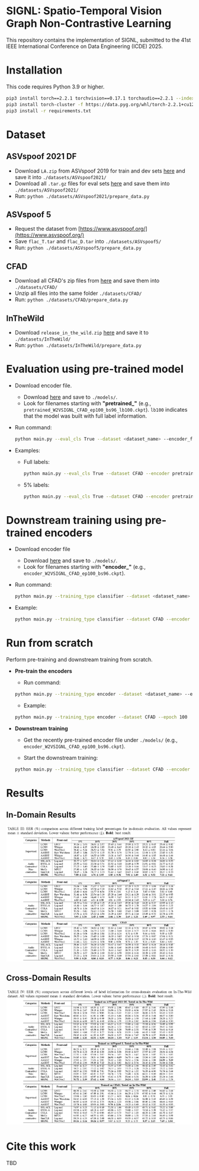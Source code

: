 # SIGNL: Spatio-Temporal Vision Graph Non-Contrastive Learning

This repository contains the implementation of SIGNL, submitted to the 41st IEEE International Conference on Data Engineering (ICDE) 2025.


# Installation

This code requires Python 3.9 or higher.

```bash
pip3 install torch==2.2.1 torchvision==0.17.1 torchaudio==2.2.1 --index-url https://download.pytorch.org/whl/cu121
pip3 install torch-cluster -f https://data.pyg.org/whl/torch-2.2.1+cu121.html
pip3 install -r requirements.txt
```

# Dataset

## ASVspoof 2021 DF
- Download `LA.zip` from ASVspoof 2019 for train and dev sets [here](https://datashare.ed.ac.uk/handle/10283/3336) and save it into `./datasets/ASVspoof2021/`
- Download all `.tar.gz` files for eval sets [here](https://zenodo.org/records/4835108) and save them into `./datasets/ASVspoof2021/`
- Run: `python ./datasets/ASVspoof2021/prepare_data.py`

## ASVspoof 5
- Request the dataset from [https://www.asvspoof.org/](https://www.asvspoof.org/)
- Save `flac_T.tar` and `flac_D.tar` into `./datasets/ASVspoof5/`
- Run: `python ./datasets/ASVspoof5/prepare_data.py`

## CFAD
- Download all CFAD's zip files from [here](https://zenodo.org/records/8122764) and save them into `./datasets/CFAD/`
- Unzip all files into the same folder `./datasets/CFAD/`
- Run: `python ./datasets/CFAD/prepare_data.py`

## InTheWild
- Download `release_in_the_wild.zip` [here](https://owncloud.fraunhofer.de/index.php/s/JZgXh0JEAF0elxa) and save it to `./datasets/InTheWild/`
- Run: `python ./datasets/InTheWild/prepare_data.py`

# Evaluation using pre-trained model

- Download encoder file.
   - Download [here](https://drive.google.com/drive/folders/16F1vfRSpuRWV4bj9xwHhtzXIPdRHpYbo?usp=drive_link) and save to `./models/`.  
   - Look for filenames starting with **"pretrained_"** (e.g., `pretrained_W2VSIGNL_CFAD_ep100_bs96_lb100.ckpt`). `lb100` indicates that the model was built with full label information.

- Run command:  
    ```bash
    python main.py --eval_cls True --dataset <dataset_name> --encoder_file <encoder_file>
    ```

- Examples:
   - Full labels:  
     ```bash
     python main.py --eval_cls True --dataset CFAD --encoder pretrained_SIGNL_CFAD_ep100_bs96_lb100.ckpt
     ```
   - 5% labels:  
     ```bash
     python main.py --eval_cls True --dataset CFAD --encoder pretrained_SIGNL_CFAD_ep100_bs96_lb5.ckpt
     ```

# Downstream training using pre-trained encoders

- Download encoder file
   - Download [here](https://drive.google.com/drive/folders/16F1vfRSpuRWV4bj9xwHhtzXIPdRHpYbo?usp=drive_link) and save to `./models/`.  
   - Look for filenames starting with **"encoder_"** (e.g., `encoder_W2VSIGNL_CFAD_ep100_bs96.ckpt`).

- Run command:  
    ```bash
    python main.py --training_type classifier --dataset <dataset_name> --encoder_file <encoder_file> --epoch <number_of_epochs> --label_ratio <label_availability_ratio>
    ```
- Example:
    ```bash
    python main.py --training_type classifier --dataset CFAD --encoder encoder_SIGNL_CFAD_ep100_bs96.ckpt --epoch 100 --label_ratio 0.8
    ```  

# Run from scratch

Perform pre-training and downstream training from scratch.

- **Pre-train the encoders**  
    - Run command:
    ```bash
    python main.py --training_type encoder --dataset <dataset_name> --epoch <number_of_epochs>
    ```

    - Example:
    ```bash
    python main.py --training_type encoder --dataset CFAD --epoch 100
    ```
- **Downstream training**  
    - Get the recently pre-trained encoder file under `./models/` (e.g., `encoder_W2VSIGNL_CFAD_ep100_bs96.ckpt`).

    - Start the downstream training:
    ```bash
    python main.py --training_type classifier --dataset CFAD --encoder encoder_SIGNL_CFAD_ep100_bs96.ckpt --epoch 100 --label_ratio 0.8
    ```

# Results
## In-Domain Results
![Alt text](results/indomain.png?raw=true "results")

## Cross-Domain Results
![Alt text](results/crossdomain.png?raw=true "results")

# Cite this work
TBD

